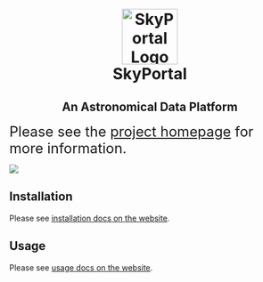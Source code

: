 <h1 align="center">
  <br>
  <img
    src="https://github.com/skyportal/skyportal/raw/master/static/images/skyportal_logo.png"
    alt="SkyPortal Logo"
    width="100px"
  />
  <br>
  SkyPortal
  <br>
</h1>

<h2 align="center">
An Astronomical Data Platform
</h2>

<span style="font-size: 180%;">
Please see the <a href="https://skyportal.io">project homepage</a> for more information.
</span>

<a href="https://github.com/openjournals/joss-reviews/issues/"><img src="http://joss.theoj.org/papers/28a83ab43ff3ca23cdd831e82877365a/status.svg"></a>

## Installation

Please see <a href="https://skyportal.io/docs/setup.html#installation">installation docs on the website</a>.

## Usage

Please see <a href="https://skyportal.io/docs/usage.html">usage docs on the website</a>.

